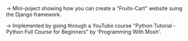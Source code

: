 -> Mini-poject showing how you can create a "Fruits-Cart" website suing the Django framework.

-> Implemented by going through a YouTube course "Python Tutorial - Python Full Course for Beginners" by 'Programming With Mosh'. 
